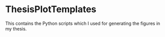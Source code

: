 # ThesisPlotTemplates
This contains the Python scripts which I used for generating the figures in my thesis.
